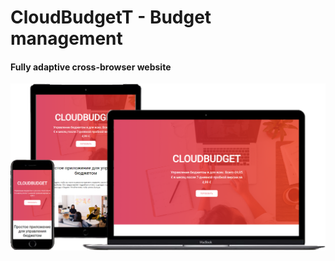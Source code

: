 # CloudBudgetT - Budget management
#### Fully adaptive cross-browser website

[![CloudBudgetT](img/Portfolio-6.png)](https://ovsyankinvi.github.io/007_07_CloudBudget/)

